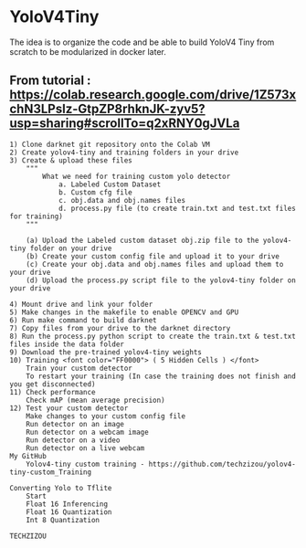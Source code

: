# YoloV4Tiny

The idea is to organize the code and be able to build YoloV4 Tiny from scratch to be modularized in docker later.

## From tutorial : https://colab.research.google.com/drive/1Z573xchN3LPslz-GtpZP8rhknJK-zyv5?usp=sharing#scrollTo=q2xRNY0gJVLa

    1) Clone darknet git repository onto the Colab VM
    2) Create yolov4-tiny and training folders in your drive
    3) Create & upload these files
        """
            What we need for training custom yolo detector
                a. Labeled Custom Dataset
                b. Custom cfg file
                c. obj.data and obj.names files
                d. process.py file (to create train.txt and test.txt files for training)
        """
        
        (a) Upload the Labeled custom dataset obj.zip file to the yolov4-tiny folder on your drive
        (b) Create your custom config file and upload it to your drive
        (c) Create your obj.data and obj.names files and upload them to your drive
        (d) Upload the process.py script file to the yolov4-tiny folder on your drive
        
    4) Mount drive and link your folder
    5) Make changes in the makefile to enable OPENCV and GPU
    6) Run make command to build darknet
    7) Copy files from your drive to the darknet directory
    8) Run the process.py python script to create the train.txt & test.txt files inside the data folder
    9) Download the pre-trained yolov4-tiny weights
    10) Training <font color="FF0000"> ( 5 Hidden Cells ) </font>
        Train your custom detector
        To restart your training (In case the training does not finish and you get disconnected)
    11) Check performance
        Check mAP (mean average precision)
    12) Test your custom detector
        Make changes to your custom config file
        Run detector on an image
        Run detector on a webcam image
        Run detector on a video
        Run detector on a live webcam
    My GitHub
        Yolov4-tiny custom training - https://github.com/techzizou/yolov4-tiny-custom_Training

    Converting Yolo to Tflite
        Start
        Float 16 Inferencing
        Float 16 Quantization
        Int 8 Quantization

    TECHZIZOU

